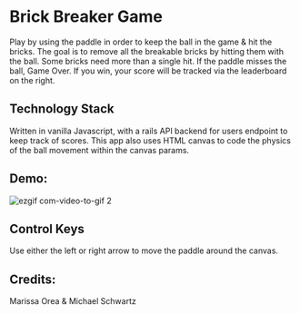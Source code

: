 # Brick Breaker Game

Play by using the paddle in order to keep the ball in the game & hit the bricks. The goal is to remove all the breakable bricks by hitting them with the ball. Some bricks need more than a single hit. If the paddle misses the ball, Game Over. If you win, your score will be tracked via the leaderboard on the right.

## Technology Stack

Written in vanilla Javascript, with a rails API backend for users endpoint to keep track of scores. This app also uses HTML canvas to code the physics of the ball movement within the canvas params.

## Demo:

![ezgif com-video-to-gif 2](https://user-images.githubusercontent.com/22510881/50038201-c5745b00-ffe9-11e8-9e75-abf3bd0c936c.gif)

## Control Keys

Use either the left or right arrow to move the paddle around the canvas.

## Credits:
Marissa Orea & Michael Schwartz
